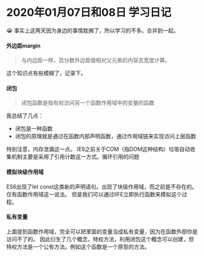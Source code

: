 # 2020年01月07日和08日 学习日记

:sob: 事实上这两天因为身边的事情耽搁了，所以学习的不多。合并到一起。

#### 外边距margin
> 与内边距一样，百分数外边距值相对父元素的内容去宽度计算。

这个知识点有些模糊了，记录下。

#### 闭包
>闭包函数是指有权访问另一个函数作用域中的变量的函数

我总结了几点：
* 闭包是一种函数
* 闭包的原理就是通过在函数内部声明函数，通过作用域链来实现访问上层函数

特别注意，内存泄漏这一点。
IE9之前关于COM（指DOM这种结构）垃圾自动收集机制主要是采用了引用计数这一方式。循环引用的问题

#### 模拟块级作用域
ES6出现了let const这类新的声明语句。出现了块级作用域，而之前是不存在的。仅有函数作用域这一说法。
但是我们可以通过IIFE立即执行函数来模拟这个过程。

#### 私有变量
上面提到函数作用域，完全可以把里面的变量当成私有变量，因为在函数外部你是访问不了的。
因此衍生了几个概念，特权方法，利用闭包这个概念可以创建，但特权方法是一个公有方法。例如这个函数是一个原型的方法。